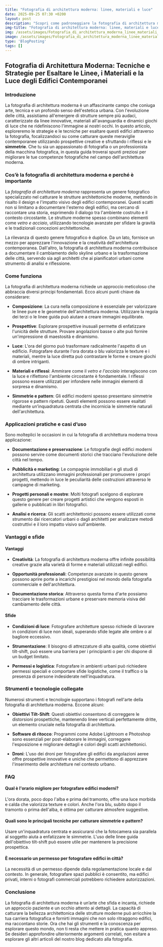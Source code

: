 ```yaml
---
title: "Fotografia di architettura moderna: linee, materiali e luce"
date: 2025-09-25 07:30 +0200
layout: post
description: "Scopri come padroneggiare la fotografia di architettura moderna, esaltando simmetrie e riflessi in edifici di vetro e acciaio con questa guida pratica."
img-title: "Fotografia di architettura moderna: linee, materiali e luce"
img: /assets/images/Fotografia_di_architettura_moderna_linee_materiali_e_luce.jpg
image: /assets/images/Fotografia_di_architettura_moderna_linee_materiali_e_luce.jpg
type: 'BlogPosting'
tags: []
---
```


## Fotografia di Architettura Moderna: Tecniche e Strategie per Esaltare le Linee, i Materiali e la Luce degli Edifici Contemporanei

### Introduzione

La fotografia di architettura moderna è un affascinante campo che coniuga arte, tecnica e un profondo senso dell'estetica urbana. Con l'evoluzione delle città, assistiamo all'emergere di strutture sempre più audaci, caratterizzate da linee innovative, materiali all'avanguardia e dinamici giochi di luce che ne ridefiniscono l'immagine ai nostri occhi. In questo articolo, esploreremo le strategie e le tecniche per esaltare questi edifici attraverso la fotografia, focalizzandoci su come catturare queste meraviglie contemporanee utilizzando prospettive creative e sfruttando i riflessi e le **simmetrie**. Che tu sia un appassionato di fotografia o un professionista della macchina fotografica, in questa guida troverai spunti preziosi per migliorare le tue competenze fotografiche nel campo dell'architettura moderna.

### Cos’è la fotografia di architettura moderna e perché è importante

La *fotografia di architettura moderna* rappresenta un genere fotografico specializzato nel catturare le strutture architettoniche moderne, mettendo in risalto il design e l'impatto visivo degli edifici contemporanei. Questi scatti non si limitano a documentare l'esterno degli edifici, ma cercano di raccontare una storia, esprimendo il dialogo tra l'ambiente costruito e il contesto circostante. Le strutture moderne spesso combinano elementi come *vetro e acciaio*, utilizzando tecnologie avanzate per sfidare la gravità e le tradizionali concezioni architettoniche.

La rilevanza di questo genere fotografico è duplice. Da un lato, fornisce un mezzo per apprezzare l'innovazione e la creatività dell'architettura contemporanea. Dall'altro, la fotografia di architettura moderna contribuisce a documentare il cambiamento dello skyline urbano e la trasformazione delle città, servendo sia agli architetti che ai pianificatori urbani come strumento di analisi e riflessione.

### Come funziona

La fotografia di architettura moderna richiede un approccio meticoloso che abbraccia diversi principi fondamentali. Ecco alcuni punti chiave da considerare:

- **Composizione**: La cura nella composizione è essenziale per valorizzare le linee pure e le geometrie dell'architettura moderna. Utilizzare la regola dei terzi o le linee guida può aiutare a creare immagini equilibrate.

- **Prospettive**: Esplorare prospettive inusuali permette di enfatizzare l'unicità delle strutture. Provare angolazioni basse o alte può fornire un'impressione di maestosità e dinamismo.

- **Luce**: L'ora del giorno può trasformare radicalmente l'aspetto di un edificio. Fotografare durante l'ora dorata o blu valorizza le texture e i materiali, mentre la luce diretta può contrastare le forme e creare giochi di ombre intriganti.

- **Materiali e riflessi**: Ammirare come il *vetro e l'acciaio* interagiscono con la luce e riflettono l'ambiente circostante è fondamentale. I riflessi possono essere utilizzati per infondere nelle immagini elementi di sorpresa e dinamismo.

- **Simmetrie e pattern**: Gli edifici moderni spesso presentano simmetrie rigorose e pattern ripetuti. Questi elementi possono essere esaltati mediante un’inquadratura centrata che incornicia le simmetrie naturali dell'architettura.

### Applicazioni pratiche e casi d’uso

Sono molteplici le occasioni in cui la fotografia di architettura moderna trova applicazione:

- **Documentazione e preservazione**: Le fotografie degli edifici moderni possono servire come documenti storici che tracciano l'evoluzione delle città nel tempo.

- **Pubblicità e marketing**: Le compagnie immobiliari e gli studi di architettura utilizzano immagini professionali per promuovere i propri progetti, mettendo in luce le peculiarità delle costruzioni attraverso le campagne di marketing.

- **Progetti personali e mostre**: Molti fotografi scelgono di esplorare questo genere per creare progetti artistici che vengono esposti in gallerie o pubblicati in libri fotografici.

- **Analisi e ricerca**: Gli scatti architettonici possono essere utilizzati come strumento dai ricercatori urbani o dagli architetti per analizzare metodi costruttivi e il loro impatto visivo sull'ambiente.

### Vantaggi e sfide

#### Vantaggi

- **Creatività**: La fotografia di architettura moderna offre infinite possibilità creative grazie alla varietà di forme e materiali utilizzati negli edifici.

- **Opportunità professionali**: Competenze avanzate in questo genere possono aprire porte a incarichi prestigiosi nel mondo della fotografia commerciale e dell'architettura.

- **Documentazione storica**: Attraverso questa forma d'arte possiamo tracciare le trasformazioni urbane e preservare memoria visiva del cambiamento delle città.

#### Sfide

- **Condizioni di luce**: Fotografare architetture spesso richiede di lavorare in condizioni di luce non ideali, superando sfide legate alle ombre o al bagliore eccessivo.

- **Strumentazione**: Il bisogno di attrezzature di alta qualità, come obiettivi tilt-shift, può essere una barriera per i principianti o per chi dispone di un budget limitato.

- **Permessi e logistica**: Fotografare in ambienti urbani può richiedere permessi speciali e comportare sfide logistiche, come il traffico o la presenza di persone indesiderate nell'inquadratura.

### Strumenti e tecnologie collegate

Numerosi strumenti e tecnologie supportano i fotografi nell'arte della fotografia di architettura moderna. Eccone alcuni:

- **Obiettivi Tilt-Shift**: Questi obiettivi consentono di correggere le distorsioni prospettiche, mantenendo linee verticali perfettamente dritte, un elemento cruciale nella fotografia di architettura.

- **Software di ritocco**: Programmi come Adobe Lightroom e Photoshop sono essenziali per post-elaborare le immagini, correggere l'esposizione e migliorare dettagli e colori degli scatti architettonici.

- **Droni**: L'uso dei droni per fotografare gli edifici da angolazioni aeree offre prospettive innovative e uniche che permettono di apprezzare l'inserimento delle architetture nel contesto urbano.

### FAQ

#### Qual è l'orario migliore per fotografare edifici moderni?

L'ora dorata, poco dopo l'alba e prima del tramonto, offre una luce morbida e calda che valorizza texture e colori. Anche l'ora blu, subito dopo il tramonto o prima dell'alba, è ottima per catturare atmosfere suggestive.

#### Quali sono le principali tecniche per catturare simmetrie e pattern?

Usare un'inquadratura centrata e assicurarsi che la fotocamera sia parallela al soggetto aiuta a enfatizzare le simmetrie. L'uso delle linee guida dell'obiettivo tilt-shift può essere utile per mantenere la precisione prospettica.

#### È necessario un permesso per fotografare edifici in città?

La necessità di un permesso dipende dalla regolamentazione locale e dal contesto. In generale, fotografare spazi pubblici è consentito, ma edifici privati, interni o fotografi commerciali potrebbero richiedere autorizzazioni.

### Conclusione

La fotografia di architettura moderna è un’arte che sfida e incanta, richiede un approccio paziente e un occhio attento ai dettagli. La capacità di catturare la bellezza architettonica delle strutture moderne può arricchire la tua carriera fotografica e fornirti immagini che non solo ritraggono edifici, ma raccontano storie. Ora che hai gli strumenti e la conoscenza per esplorare questo mondo, non ti resta che mettere in pratica quanto appreso. Se desideri approfondire ulteriormente argomenti correlati, non esitare a esplorare gli altri articoli del nostro blog dedicato alla fotografia.